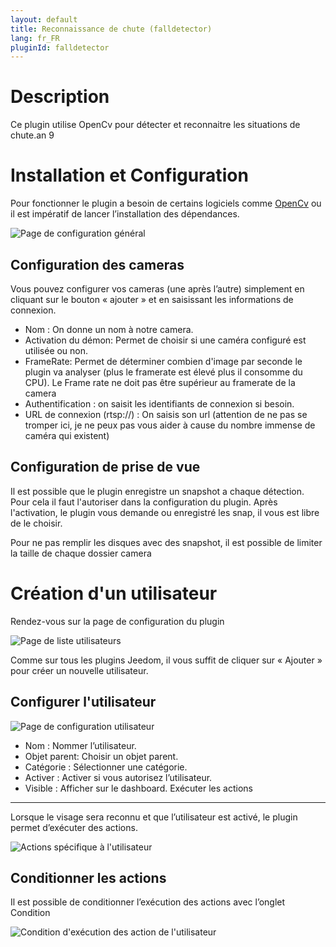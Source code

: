 ```yaml
---
layout: default
title: Reconnaissance de chute (falldetector)
lang: fr_FR
pluginId: falldetector
---
```


Description
==========
Ce plugin utilise OpenCv pour détecter et reconnaitre les situations de chute.an 9

Installation et Configuration
=============================

Pour fonctionner le plugin a besoin de certains logiciels comme [OpenCv](https://github.com/opencv/opencv/wiki) ou il est impératif de lancer l’installation des dépendances.

![Page de configuration général](../images/ConfigurationGeneral.jpg)

Configuration des cameras
------------------------
Vous pouvez configurer vos cameras (une après l’autre) simplement en cliquant sur le bouton « ajouter » et en saisissant les informations de connexion.

* Nom : On donne un nom à notre camera.
* Activation du démon: Permet de choisir si une caméra configuré est utilisée ou non.
* FrameRate: Permet de déterminer combien d'image par seconde le plugin va analyser (plus le framerate est élevé plus il consomme du CPU). Le Frame rate ne doit pas être supérieur au framerate de la camera
* Authentification : on saisit les identifiants de connexion si besoin.
* URL de connexion (rtsp://) : On saisis son url (attention de ne pas se tromper ici, je ne peux pas vous aider à cause du nombre immense de caméra qui existent)

Configuration de prise de vue
-----------------------------

Il est possible que le plugin enregistre un snapshot a chaque détection.
Pour cela il faut l'autoriser dans la configuration du plugin.
Après l'activation, le plugin vous demande ou enregistré les snap, il vous est libre de le choisir.

Pour ne pas remplir les disques avec des snapshot, il est possible de limiter la taille de chaque dossier camera

Création d'un utilisateur
=========================

Rendez-vous sur la page de configuration du plugin

![Page de liste utilisateurs](../images/ListeUtilisateurs.jpg)

Comme sur tous les plugins Jeedom, il vous suffit de cliquer sur « Ajouter » pour créer un nouvelle utilisateur.

Configurer l'utilisateur
-----------------------

![Page de configuration utilisateur](../images/ConfigurationUtilisateur.jpg)

* Nom : Nommer l’utilisateur.
* Objet parent: Choisir un objet parent.
* Catégorie : Sélectionner une catégorie.
* Activer : Activer si vous autorisez l’utilisateur.
* Visible : Afficher sur le dashboard.
Exécuter les actions
--------------------

Lorsque le visage sera reconnu et que l’utilisateur est activé, le plugin permet d’exécuter des actions.

![Actions spécifique à l'utilisateur](../images/ConfigurationActions.jpg)

Conditionner les actions
------------------------

Il est possible de conditionner l’exécution des actions avec l’onglet Condition

![Condition d'exécution des action de l'utilisateur](../images/ConfigurationConditions.jpg)
